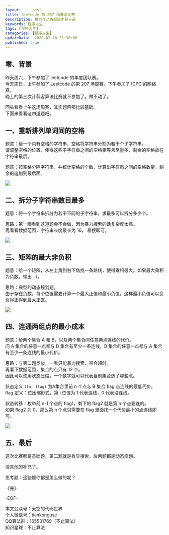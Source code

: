 ```yaml
---   
layout:     post  
title: leetcode 第 207 场算法比赛
description: 暴力与动态规划才是王道  
keywords: 程序人生  
tags: [程序人生]    
categories: [程序人生]  
updateData:  2020-02-18 21:30:00  
published: true  
---  
```



## 零、背景


昨天周六，下午参加了 leetcode 的年度团队赛。  
今天周日，上午参加了 Leetcode 的第 207 场周赛，下午参加了 ICPC 的网络赛。  
晚上的第三次计蒜客算法比赛就不参加了，做不动了。  


回头看看上午这场周赛，其实题目都比较基础。  
下面来看看这四道题吧。  


## 一、重新排列单词间的空格  


题意：给一个内有空格的字符串，空格将字符串分割为若干个子字符串。  
请调整空格的位置，使得这些子字符串之间的空格相等且尽量多，剩余的空格放在字符串最后。  


题意：按空格分隔字符串，并统计空格的个数，计算出字符串之间的空格数量，剩余的追加到最后面。  


![](http://res.tiankonguse.com/images/2020/09/20/001.png)


## 二、拆分子字符串数目最多  


题意：将一个字符串拆分为若干不同的子字符串，求最多可以拆分多少个。  


思路：第一眼看到这道题会不会做，因为暴力搜索的话复杂度太高。  
再看看数据范围，字符串长度最长为 16， 暴搜即可。  


![](http://res.tiankonguse.com/images/2020/09/20/002.png)


## 三、矩阵的最大非负积  


题意：给一个矩阵，从左上角到右下角找一条路线，使得乘积最大。如果最大乘积为负数，输出 `-1`。  


思路：典型的动态规划题。  
由于存在负数，每个位置需要计算一个最大正值和最小负值。这样最小负值可以负负得正得到最大正直。  


![](http://res.tiankonguse.com/images/2020/09/20/003.png)


## 四、连通两组点的最小成本  


题意：给两个集合 A 和 B，以及两个集合间任意两点连线的代价。  
问 A 集合的任意一点都与 B 集合有至少一条连线，B 集合的任意一点都与 A 集合有至少一条连线的最小代价。  


思路：与第二题类似，一看只能暴力搜索，带会超时。  
再看下数据范围，集合的点只有 12 个。  
因此可以使用状态压缩，一个数字就可以代表当前集合选了哪些点。  


状态定义 `f(n, flag)` 为A集合里前 n 个点与 B 集合 flag 点连线的最低代价。  
flag 定义：位压缩形式，第 i 位值为 1 代表连线，0 代表没连线。  


状态转移：枚举前 n-1 个点的 flag1，剩下的 flag2 就是第 n 个点要连的。  
如果 flag2 为 0，那么第 n 个点只需要在 flag 里面找一个代价最小的点连线即可。  


![](http://res.tiankonguse.com/images/2020/09/20/004.png)


## 五、最后  


这次比赛都是基础题，第二题就是枚举搜索，后两题都是动态规划。  


没其他的补充了。  


思考题：这些题你都是怎么做的呢？  


《完》  


-EOF-  



本文公众号：天空的代码世界  
个人微信号：tiankonguse  
QQ算法群：165531769（不止算法）  
知识星球：不止算法  

